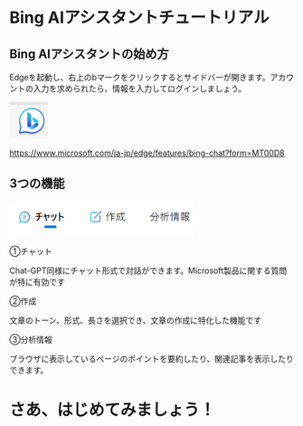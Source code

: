 # Bing AIアシスタントチュートリアル

## Bing AIアシスタントの始め方

Edgeを起動し、右上のbマークをクリックするとサイドバーが開きます。アカウントの入力を求められたら、情報を入力してログインしましょう。

![b](bingshot01.png)

https://www.microsoft.com/ja-jp/edge/features/bing-chat?form=MT00D8

## 3つの機能

![機能](bingshot02.png)

①チャット

Chat-GPT同様にチャット形式で対話ができます。Microsoft製品に関する質問が特に有効です

②作成

文章のトーン、形式、長さを選択でき、文章の作成に特化した機能です

③分析情報

ブラウザに表示しているページのポイントを要約したり、関連記事を表示したりできます。

# さあ、はじめてみましょう！

